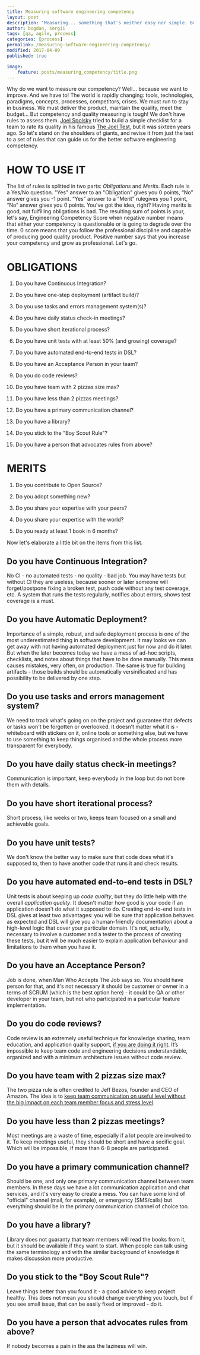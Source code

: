 ```yaml
---
title: Measuring software engineering competency
layout: post
description: "Measuring... something that's neither easy nor simple. But let's try!"
author: bogdan, sergii
tags: [qa, agile, process]
categories: [process]
permalink: /measuring-software-engineering-competency/
modified: 2017-04-09
published: true

image:
    feature: posts/measuring_competency/title.png
---
```



Why do we want to measure our competency? Well... because we want to improve. And we have to! The world is rapidly changing: tools, technologies, paradigms, concepts, processes, competitors, crises. We must run to stay in business. We must deliver the product, maintain the quality, meet the budget...
But competency and quality measuring is tough! We don't have rules to assess them. [Joel Spolsky](http://www.joelonsoftware.com/) tried to build a simple checklist for a team to rate its quality in his famous [The Joel Test](http://www.joelonsoftware.com/articles/fog0000000043.html), but it was sixteen years ago. So let's stand on the shoulders of giants, and revise it from just the test to a set of rules that can guide us for the better software engineering competency.  
 
<!-- more -->

# HOW TO USE IT


The list of rules is splitted in two parts: *Obligations* and *Merits*. Each rule is a Yes/No question. "Yes" answer to an "Obligation" gives you 0 points, “No” answer gives you -1 point. “Yes” answer to a “Merit” rulegives you 1 point, “No” answer gives you 0 points. You've got the idea, right? Having merits is good, not fulfilling obligations is bad.
The resulting sum of points is your, let's say, Engineering Competency Score when negative number means that either your competency is questionable or is going to degrade over the time. 0 score means that you follow the professional discipline and capable of producing good quality product. Positive number says that you increase your competency and grow as professional.
Let's go.

# OBLIGATIONS

1. Do you have Continuous Integration?

2. Do you have one-step deployment (artifact build)?

3. Do you use tasks and errors management system(s)?

4. Do you have daily status check-in meetings?

5. Do you have short iterational process?

6. Do you have unit tests with at least 50% (and growing) coverage?

7. Do you have automated end-to-end tests in DSL?

8. Do you have an Acceptance Person in your team?

9. Do you do code reviews?

10. Do you have team with 2 pizzas size max?

11. Do you have less than 2 pizzas meetings?

12. Do you have a primary communication channel?

13. Do you have a library?

14. Do you stick to the "Boy Scout Rule"?

15. Do you have a person that advocates rules from above?

# MERITS

1. Do you contribute to Open Source?

2. Do you adopt something new?

3. Do you share your expertise with your peers?

4. Do you share your expertise with the world?

5. Do you ready at least 1 book in 6 months?

Now let's elaborate a little bit on the items from this list.

## Do you have Continuous Integration?

No CI - no automated tests - no quality - bad job. You may have tests but without CI they are useless, because sooner or later someone will forget/postpone fixing a broken test, push code without any test coverage, etc. A system that runs the tests regularly, notifies about errors, shows test coverage is a must.

## Do you have Automatic Deployment?

Importance of a simple, robust, and safe deployment process is one of the most underestimated thing in software development. It may looks we can get away with not having automated deployment just for now and do it later. But when the later becomes today we have a mess of ad-hoc scripts, checklists, and notes about things that have to be done manually. This mess causes mistakes, very often, on production. The same is true for building artifacts - those builds should be automatically versinificated and has possibility to be delivered by one step. 

## Do you use tasks and errors management system?

We need to track what's going on on the project and guarantee that defects or tasks won't be forgotten or overlooked. It doesn’t matter what it is - whiteboard with stickers on it, online tools or something else, but we have to use something to keep things organised and the whole process more transparent for everybody. 

## Do you have daily status check-in meetings?

Communication is important, keep everybody in the loop but do not bore them with details. 

## Do you have short iterational process?

Short process, like weeks or two, keeps team focused on a small and achievable goals.

## Do you have unit tests?

We don't know the better way to make sure that code does what it's supposed to, then to have another code that runs it and check results.

## Do you have automated end-to-end tests in DSL?

Unit tests is about keeping up *code quality*, but they do little help with the overall *application quality*. It doesn't matter how good is your code if an application doesn't do what it supposed to do. Creating end-to-end tests in DSL gives at least two advantages: you will be sure that application behaves as expected and DSL will give you a human-friendly documentation about a high-level logic that cover your particular domain. It's not, actually, necessary to involve a customer and a tester to the process of creating these tests, but it will be much easier to explain application behaviour and limitations to them when you have it.

## Do you have an Acceptance Person?

Job is done, when Man Who Accepts The Job says so. You should have person for that, and it's not necessary it should be customer or owner in a terms of SCRUM (which is the best option here) - it could be QA or other developer in your team, but not who participated in a particular feature implementation.

## Do you do code reviews?

Code review is an extremely useful technique for knowledge sharing, team education, and application quality support, [if you are doing it right](http://www.savvyclutch.com/Make-Code-Review-Useful-Again/). It’s impossible to keep team code and engineering decisions understandable, organized and with a minimum architecture issues without code review.

## Do you have team with 2 pizzas size max?

The two pizza rule is often credited to Jeff Bezos, founder and CEO of Amazon. The idea is to [keep team communication on useful level without the big impact on each team member focus and stress level](http://blog.idonethis.com/two-pizza-team/). 

## Do you have less than 2 pizzas meetings?

Most meetings are a waste of time, especially if a lot people are involved to it. To keep meetings useful, they should be short and have a secific goal. Which will be impossible, if more than 6-8 people are participated. 

## Do you have a primary communication channel?

Should be one, and only one primary communication channel between team members. In these days we have a lot communication application and chat services, and it's very easy to create a mess. You can have some kind of "official" channel (mail, for example), or emergency (SMS/calls) but everything should be in the primary communication channel of choice too. 

## Do you have a library?

Library does not guaranty that team members will read the books from it, but it should be available if they want to start. When people can talk using the same terminology and with the similar background of knowledge it makes discussion more productive.  

## Do you stick to the "Boy Scout Rule"?

Leave things better than you found it - a good advice to keep project healthy. This does not mean you should change everything you touch, but if you see small issue, that can be easily fixed or improved -  do it.

## Do you have a person that advocates rules from above?

If nobody becomes a pain in the ass the laziness will win.
